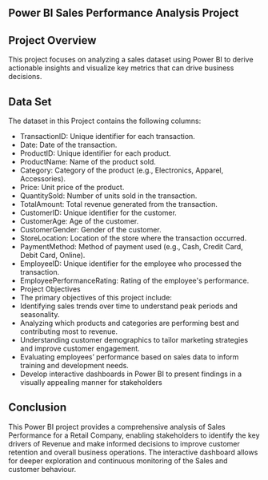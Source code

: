 **Power BI Sales Performance Analysis Project**
-------------
**Project Overview**
---------------------
This project focuses on analyzing a sales dataset using Power BI to derive actionable insights and visualize key metrics that can drive business decisions.

**Data Set**
-------------------
 The dataset in this Project contains the following columns:
* TransactionID: Unique identifier for each transaction.
* Date: Date of the transaction.
* ProductID: Unique identifier for each product.
* ProductName: Name of the product sold.
* Category: Category of the product (e.g., Electronics, Apparel, Accessories).
* Price: Unit price of the product.
* QuantitySold: Number of units sold in the transaction.
* TotalAmount: Total revenue generated from the transaction.
* CustomerID: Unique identifier for the customer.
* CustomerAge: Age of the customer.
* CustomerGender: Gender of the customer.
* StoreLocation: Location of the store where the transaction occurred.
* PaymentMethod: Method of payment used (e.g., Cash, Credit Card, Debit Card, Online).
* EmployeeID: Unique identifier for the employee who processed the transaction.
* EmployeePerformanceRating: Rating of the employee's performance.
* Project Objectives
* The primary objectives of this project include:
* Identifying sales trends over time to understand peak periods and seasonality.
* Analyzing which products and categories are performing best and contributing most to revenue.
* Understanding customer demographics to tailor marketing strategies and improve customer engagement.
* Evaluating employees’ performance based on sales data to inform training and development needs.
* Develop interactive dashboards in Power BI to present findings in a visually appealing manner for stakeholders

**Conclusion**
---------------------------
This Power BI project provides a comprehensive analysis of Sales Performance for a Retail Company, enabling stakeholders to identify the key drivers of Revenue and make informed decisions to improve customer retention and overall business operations. The interactive dashboard allows for deeper exploration and continuous monitoring of the  Sales and customer behaviour.
